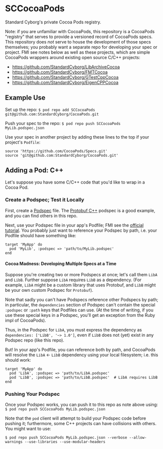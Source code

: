 # SCCocoaPods

Standard Cyborg's private Cocoa Pods registry.

Note: if you are unfamiliar with CocoaPods, this repository is a CocoaPods "registry" that serves
to provide a versioned record of CocoaPods specs.  This repository does _not_ serve to house the
development of those specs themselves; you probably want a separate repo for developing your
spec or project.  FMI see notes below as well as these projects, which are simple CocoaPods 
wrappers around existing open source C/C++ projects:
 * https://github.com/StandardCyborg/LibArchiveCocoa
 * https://github.com/StandardCyborg/FMTCocoa
 * https://github.com/StandardCyborg/GTestCppCocoa
 * https://github.com/StandardCyborg/EigenCPPCocoa


## Example Use

Set up the repo:
`$ pod repo add SCCocoaPods git@github.com:StandardCyborg/CocoaPods.git`

Push your spec to the repo:
`$ pod repo push SCCocoaPods MyLib.podspec.json`

Use your spec in another project by adding these lines to the top
if your project's `Podfile`:
```
source 'https://github.com/CocoaPods/Specs.git'
source 'git@github.com:StandardCyborg/CocoaPods.git'
```


## Adding a Pod: C++

Let's suppose you have some C/C++ code that you'd like to wrap
in a Cocoa Pod.  

### Create a Podspec; Test it Locally

First, create a [Podspec](https://guides.cocoapods.org/syntax/podspec.html)
file.  The [Protobuf C++](https://github.com/protocolbuffers/protobuf/blob/02f182e829c7ae51eae0b9a24a231b8e6473f3ff/Protobuf-C%2B%2B.podspec#L1)
podspec is a good example, and you can find others in this repo.

Next, use your Podspec file in your app's Podfile; FMI see
the [official tutorial](https://guides.cocoapods.org/using/using-cocoapods.html).
You probably just want to reference your Podspec by path, i.e. your
Podfile should have something like:
```
target 'MyApp' do
  pod 'MyLib', :podspec => 'path/to/MyLib.podspec'
end
```

#### Cocoa Madness: Developing Multiple Specs at a Time

Suppose you're creating two or more Podspecs at once; let's call
them `LibA` and `LibB`.  Further suppose `LibA` requires `LibB`
as a dependency.  (For example, `LibA` might be a custom library
that uses Protobuf, and `LibB` might be your own custom Podspec
for `Protobuf`).  

Note that sadly you can't have Podspecs reference other Podspecs by path;
in particular, the `dependencies` section of Podspec can't contain the
special `:podspec` or `:path` keys that Podfiles can use.  (At the time of
writing, if you use these special keys in a Podspec, you'll get an exception
from the Ruby impl of CocoaPods).  

Thus, in the Podspec for `LibA`, you must express the dependency as
`dependencies: ['LibB', '~> 1.0']`, even if `LibB` does not (yet) exist
in any Podspec repo (like this repo).

But! In your app's Podfile, you can reference both by path, and CocoaPods
will resolve the `LibA` <- `LibB` dependency using your local filesystem;
i.e. this should work:

```
target 'MyApp' do
  pod 'LibA', :podspec => 'path/to/LibA.podspec'
  pod 'LibB', :podspec => 'path/to/LibB.podspec'  # LibA requires LibB
end
```

### Pushing Your Podspec

Once your Podspec works, you can push it to this repo as note above
using:
`$ pod repo push SCCocoaPods MyLib.podspec.json`

Note that the `pod` client will attempt to build your Podspec code
before pushing it; furthermore, some C++ projects can have collisions
with others.  You might want to use:

`$ pod repo push SCCocoaPods MyLib.podspec.json --verbose --allow-warnings --use-libraries --use-modular-headers`

